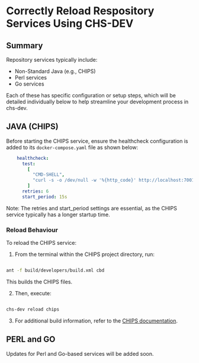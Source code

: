 # Correctly Reload Respository Services Using CHS-DEV

## Summary

Repository services typically include:

- Non-Standard Java (e.g., CHIPS)
- Perl services
- Go services

Each of these has specific configuration or setup steps, which will be detailed individually below to help streamline your development process in chs-dev.


## JAVA (CHIPS)

Before starting the CHIPS service, ensure the healthcheck configuration is added to its `docker-compose.yaml` file as shown below:

```yaml
    healthcheck:
      test:
        [
          "CMD-SHELL",
          "curl -s -o /dev/null -w '%{http_code}' http://localhost:7001/chips/rest/healthcheck || exit 1",
        ]
      retries: 6
      start_period: 15s

```
Note: The retries and start_period settings are essential, as the CHIPS service typically has a longer startup time.

### Reload Behaviour

To reload the CHIPS service:

1. From the terminal within the CHIPS project directory, run:

```bash

ant -f build/developers/build.xml cbd

```
This builds the CHIPS files.

2. Then, execute:

```bash

chs-dev reload chips

```

3. For additional build information, refer to the [CHIPS documentation](https://github.com/companieshouse/docker-chs-development/blob/master/docs/chips.md).


## PERL and GO

Updates for Perl and Go-based services will be added soon.
